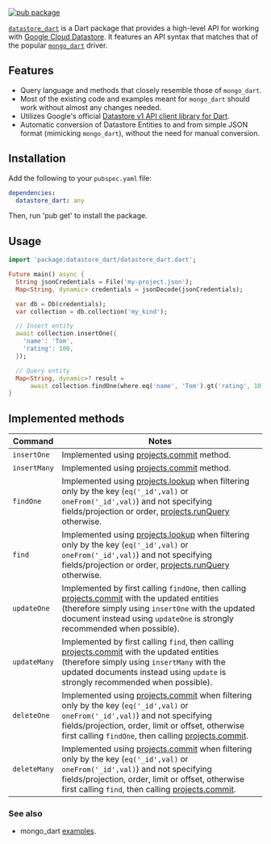 [![pub package](https://img.shields.io/pub/v/datastore_dart.svg)](https://pub.dartlang.org/packages/datastore_dart)

[`datastore_dart`](https://pub.dev/packages/datastore_dart) is a Dart package that provides a high-level API for working
with [Google Cloud Datastore](https://cloud.google.com/datastore).
It features an API syntax that matches that of the popular [`mongo_dart`](https://pub.dev/packages/mongo_dart) driver.

## Features

* Query language and methods that closely resemble those of `mongo_dart`.
* Most of the existing code and examples meant for `mongo_dart` should work without almost any changes needed.
* Utilizes Google's official [Datastore v1 API client library for Dart](https://pub.dev/packages/googleapis).
* Automatic conversion of Datastore Entities to and from simple JSON format (mimicking `mongo_dart`), without the need
  for manual conversion.

## Installation

Add the following to your `pubspec.yaml` file:

```yaml
dependencies:
  datastore_dart: any
```

Then, run 'pub get' to install the package.

## Usage

```dart
import 'package:datastore_dart/datastore_dart.dart';

Future main() async {
  String jsonCredentials = File('my-project.json');
  Map<String, dynamic> credentials = jsonDecode(jsonCredentials);

  var db = Db(credentials);
  var collection = db.collection('my_kind');

  // Insert entity
  await collection.insertOne({
    'name': 'Tom',
    'rating': 100,
  });

  // Query entity
  Map<String, dynamic>? result =
      await collection.findOne(where.eq('name', 'Tom').gt('rating', 10));
}
```

## Implemented methods

| Command      | Notes                                                                                                                                                                                                                                                                                                                                                                                                         |
|--------------|---------------------------------------------------------------------------------------------------------------------------------------------------------------------------------------------------------------------------------------------------------------------------------------------------------------------------------------------------------------------------------------------------------------|
| `insertOne`  | Implemented using [projects.commit](https://cloud.google.com/datastore/docs/reference/data/rest/v1/projects/commit) method.                                                                                                                                                                                                                                                                                   |
| `insertMany` | Implemented using [projects.commit](https://cloud.google.com/datastore/docs/reference/data/rest/v1/projects/commit) method.                                                                                                                                                                                                                                                                                   |
| `findOne`    | Implemented using [projects.lookup](https://cloud.google.com/datastore/docs/reference/data/rest/v1/projects/lookup) when filtering only by the key (`eq('_id',val)` or `oneFrom('_id',val)`) and not specifying fields/projection or order, [projects.runQuery](https://cloud.google.com/datastore/docs/reference/data/rest/v1/projects/runQuery) otherwise.                                                  |
| `find`       | Implemented using [projects.lookup](https://cloud.google.com/datastore/docs/reference/data/rest/v1/projects/lookup) when filtering only by the key (`eq('_id',val)` or `oneFrom('_id',val)`) and not specifying fields/projection or order, [projects.runQuery](https://cloud.google.com/datastore/docs/reference/data/rest/v1/projects/runQuery) otherwise.                                                  |
| `updateOne`  | Implemented by first calling `findOne`, then calling [projects.commit](https://cloud.google.com/datastore/docs/reference/data/rest/v1/projects/commit) with the updated entities (therefore simply using `insertOne` with the updated document instead using `updateOne` is strongly recommended when possible).                                                                                              |
| `updateMany` | Implemented by first calling `find`, then calling [projects.commit](https://cloud.google.com/datastore/docs/reference/data/rest/v1/projects/commit) with the updated entities (therefore simply using `insertMany` with the updated documents instead using `update` is strongly recommended when possible).                                                                                                  |
| `deleteOne`  | Implemented using [projects.commit](https://cloud.google.com/datastore/docs/reference/data/rest/v1/projects/commit) when filtering only by the key (`eq('_id',val)` or `oneFrom('_id',val)`) and not specifying fields/projection, order, limit or offset, otherwise first calling `findOne`, then calling [projects.commit](https://cloud.google.com/datastore/docs/reference/data/rest/v1/projects/commit). |
| `deleteMany` | Implemented using [projects.commit](https://cloud.google.com/datastore/docs/reference/data/rest/v1/projects/commit) when filtering only by the key (`eq('_id',val)` or `oneFrom('_id',val)`) and not specifying fields/projection, order, limit or offset, otherwise first calling `find`, then calling [projects.commit](https://cloud.google.com/datastore/docs/reference/data/rest/v1/projects/commit).    |

### See also

- mongo_dart [examples](https://github.com/mongo-dart/mongo_dart/tree/main/example).
